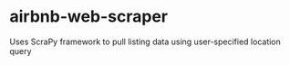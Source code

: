 # airbnb-web-scraper
Uses ScraPy framework to pull listing data using user-specified location query
